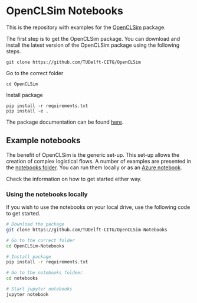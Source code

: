 # OpenCLSim Notebooks
This is the repository with examples for the [OpenCLSim](https://github.com/TUDelft-CITG/OpenCLSim) package.

The first step is to get the OpenCLSim package. You can download and install the latest version of the OpenCLSim package using the following steps.

```
git clone https://github.com/TUDelft-CITG/OpenCLSim
```

Go to the correct folder

```
cd OpenCLSim
```

Install package
```
pip install -r requirements.txt
pip install -e .
```
The package documentation can be found [here](openclsim.readthedocs.io).

## Example notebooks

The benefit of OpenCLSim is the generic set-up. This set-up allows the creation of complex logistical flows. A number of examples are presented in the [notebooks folder](https://github.com/TUDelft-CITG/OpenCLSim-Notebooks/tree/master/notebooks). You can run them locally or as an [Azure notebook](https://notebooks.azure.com/joris-denuijl/projects/openclsim/).

Check the information on how to get started either way.

### Using the notebooks locally

If you wish to use the notebooks on your local drive, use the following code to get started.

``` bash
# Download the package
git clone https://github.com/TUDelft-CITG/OpenCLSim-Notebooks

# Go to the correct folder
cd OpenCLSim-Notebooks

# Install package
pip install -r requirements.txt

# Go to the notebooks foldeer
cd notebooks

# Start jupyter notebooks
jupyter notebook
```
